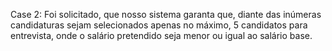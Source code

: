 Case 2: Foi solicitado, que nosso sistema garanta que, diante das inúmeras candidaturas
sejam selecionados apenas no máximo, 5 candidatos para entrevista, onde o salário pretendido
seja menor ou igual ao salário base.